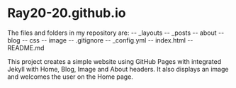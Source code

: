 # Ray20-20.github.io

The files and folders in my repository are:
-- _layouts
-- _posts
-- about
-- blog
-- css
-- image 
-- .gitignore
-- _config.yml
-- index.html
-- README.md

This project creates a simple website using GitHub Pages with integrated Jekyll with Home, Blog, Image and About headers. It also displays an image and welcomes the user on the Home page.

